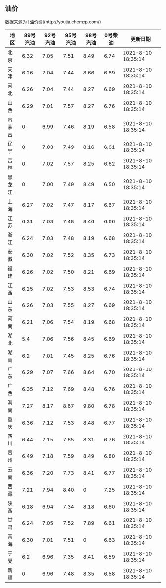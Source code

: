 
<!DOCTYPE html>
<html lang="zh-cn">
<head>
<link href="https://cdn.jsdelivr.net/gh/RookieFanzk/link/github.css" rel="stylesheet">
</head>

<body>
<h2>油价</h2>
<p>数据来源为 [油价网](http://youjia.chemcp.com/) </p>
<table>
<thead>
<tr>
<th>地区</th>
<th>89号汽油</th>
<th>92号汽油</th>
<th>95号汽油</th>
<th>98号汽油</th>
<th>0号柴油</th>
<th>更新日期</th>
</tr>
</thead>
<tbody>
<tr>
<td>北京</td>
<td>6.32</td>
<td>7.05</td>
<td>7.51</td>
<td>8.49</td>
<td>6.74</td>
<td>2021-8-10 18:35:14</td>
</tr>
<tr>
<td>天津</td>
<td>6.26</td>
<td>7.04</td>
<td>7.44</td>
<td>8.66</td>
<td>6.69</td>
<td>2021-8-10 18:35:14</td>
</tr>
<tr>
<td>河北</td>
<td>6.26</td>
<td>7.04</td>
<td>7.44</td>
<td>8.27</td>
<td>6.69</td>
<td>2021-8-10 18:35:14</td>
</tr>
<tr>
<td>山西</td>
<td>6.29</td>
<td>7.01</td>
<td>7.57</td>
<td>8.27</td>
<td>6.76</td>
<td>2021-8-10 18:35:14</td>
</tr>
<tr>
<td>内蒙古</td>
<td>0</td>
<td>6.99</td>
<td>7.46</td>
<td>8.19</td>
<td>6.58</td>
<td>2021-8-10 18:35:14</td>
</tr>
<tr>
<td>辽宁</td>
<td>0</td>
<td>7.03</td>
<td>7.49</td>
<td>8.16</td>
<td>6.61</td>
<td>2021-8-10 18:35:14</td>
</tr>
<tr>
<td>吉林</td>
<td>0</td>
<td>7.02</td>
<td>7.57</td>
<td>8.25</td>
<td>6.62</td>
<td>2021-8-10 18:35:14</td>
</tr>
<tr>
<td>黑龙江</td>
<td>0</td>
<td>7.00</td>
<td>7.49</td>
<td>8.49</td>
<td>6.50</td>
<td>2021-8-10 18:35:14</td>
</tr>
<tr>
<td>上海</td>
<td>6.27</td>
<td>7.02</td>
<td>7.47</td>
<td>8.17</td>
<td>6.67</td>
<td>2021-8-10 18:35:14</td>
</tr>
<tr>
<td>江苏</td>
<td>6.31</td>
<td>7.03</td>
<td>7.48</td>
<td>8.46</td>
<td>6.66</td>
<td>2021-8-10 18:35:14</td>
</tr>
<tr>
<td>浙江</td>
<td>6.24</td>
<td>7.03</td>
<td>7.48</td>
<td>8.19</td>
<td>6.68</td>
<td>2021-8-10 18:35:14</td>
</tr>
<tr>
<td>安徽</td>
<td>6.30</td>
<td>7.02</td>
<td>7.52</td>
<td>8.35</td>
<td>6.73</td>
<td>2021-8-10 18:35:14</td>
</tr>
<tr>
<td>福建</td>
<td>6.26</td>
<td>7.02</td>
<td>7.50</td>
<td>8.21</td>
<td>6.69</td>
<td>2021-8-10 18:35:14</td>
</tr>
<tr>
<td>江西</td>
<td>6.25</td>
<td>7.02</td>
<td>7.53</td>
<td>8.53</td>
<td>6.74</td>
<td>2021-8-10 18:35:14</td>
</tr>
<tr>
<td>山东</td>
<td>6.26</td>
<td>7.03</td>
<td>7.55</td>
<td>8.27</td>
<td>6.69</td>
<td>2021-8-10 18:35:14</td>
</tr>
<tr>
<td>河南</td>
<td>6.21</td>
<td>7.06</td>
<td>7.54</td>
<td>8.19</td>
<td>6.68</td>
<td>2021-8-10 18:35:14</td>
</tr>
<tr>
<td>湖北</td>
<td>5.4</td>
<td>7.06</td>
<td>7.56</td>
<td>8.45</td>
<td>6.69</td>
<td>2021-8-10 18:35:14</td>
</tr>
<tr>
<td>湖南</td>
<td>6.2</td>
<td>7.01</td>
<td>7.45</td>
<td>8.25</td>
<td>6.76</td>
<td>2021-8-10 18:35:14</td>
</tr>
<tr>
<td>广东</td>
<td>6.29</td>
<td>7.07</td>
<td>7.66</td>
<td>8.64</td>
<td>6.70</td>
<td>2021-8-10 18:35:14</td>
</tr>
<tr>
<td>广西</td>
<td>6.35</td>
<td>7.12</td>
<td>7.69</td>
<td>8.48</td>
<td>6.76</td>
<td>2021-8-10 18:35:14</td>
</tr>
<tr>
<td>海南</td>
<td>7.27</td>
<td>8.17</td>
<td>8.67</td>
<td>9.80</td>
<td>6.78</td>
<td>2021-8-10 18:35:14</td>
</tr>
<tr>
<td>重庆</td>
<td>6.36</td>
<td>7.12</td>
<td>7.53</td>
<td>8.48</td>
<td>6.77</td>
<td>2021-8-10 18:35:14</td>
</tr>
<tr>
<td>四川</td>
<td>6.44</td>
<td>7.15</td>
<td>7.65</td>
<td>8.31</td>
<td>6.76</td>
<td>2021-8-10 18:35:14</td>
</tr>
<tr>
<td>贵州</td>
<td>6.49</td>
<td>7.18</td>
<td>7.59</td>
<td>8.49</td>
<td>6.80</td>
<td>2021-8-10 18:35:14</td>
</tr>
<tr>
<td>云南</td>
<td>6.36</td>
<td>7.20</td>
<td>7.73</td>
<td>8.41</td>
<td>6.77</td>
<td>2021-8-10 18:35:14</td>
</tr>
<tr>
<td>西藏</td>
<td>7.21</td>
<td>7.94</td>
<td>8.40</td>
<td>0</td>
<td>7.25</td>
<td>2021-8-10 18:35:14</td>
</tr>
<tr>
<td>陕西</td>
<td>6.18</td>
<td>6.94</td>
<td>7.34</td>
<td>8.18</td>
<td>6.60</td>
<td>2021-8-10 18:35:14</td>
</tr>
<tr>
<td>甘肃</td>
<td>6.24</td>
<td>7.05</td>
<td>7.52</td>
<td>7.89</td>
<td>6.61</td>
<td>2021-8-10 18:35:14</td>
</tr>
<tr>
<td>青海</td>
<td>6.30</td>
<td>7.01</td>
<td>7.51</td>
<td>0</td>
<td>6.63</td>
<td>2021-8-10 18:35:14</td>
</tr>
<tr>
<td>宁夏</td>
<td>6.2</td>
<td>6.96</td>
<td>7.35</td>
<td>8.41</td>
<td>6.59</td>
<td>2021-8-10 18:35:14</td>
</tr>
<tr>
<td>新疆</td>
<td>0</td>
<td>6.96</td>
<td>7.48</td>
<td>8.35</td>
<td>6.58</td>
<td>2021-8-10 18:35:14</td>
</tr>
</tbody>
</table>
</body>
</html>
